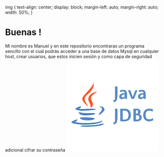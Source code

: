 img {
  text-align: center;
  display: block;
  margin-left: auto;
  margin-right: auto;
  width: 50%;
}

# Buenas !

Mi nombre es Manuel y en este repositorio encontraras un programa sencillo con el cual podrás acceder a una base de datos Mysql en cualquier host, crear usuarios, que estos inicien sesión y como capa de seguridad adicional cifrar su contraseña
<img src="/javajdbc.png"/>
